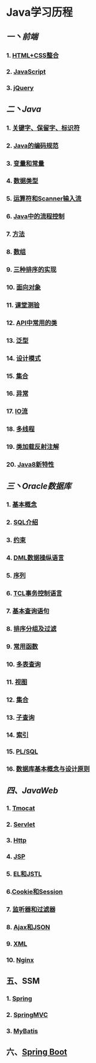 # Java学习历程

## *一丶前端*

### 1.  [HTML+CSS整合](Html+Css/README.md) 

### 2.  [JavaScript](JavaScript/README.md) 

### 3.  [jQuery](jQuery/README.md) 

## *二丶Java*

### 1.  [关键字、保留字、标识符](Java/Day02/README.md#一关键字保留字标识符) 

### 2.  [Java的编码规范](Java/Day02/README.md#二Java的编码规范) 

### 3.  [变量和常量](Java/Day02/README.md#三、变量和常量) 

### 4.  [数据类型](Java/Day02/README.md#四数据类型) 

### 5.  [运算符和Scanner输入流](Java/Day03/README.md) 

### 6.  [Java中的流程控制](Java/Day04/README.md) 

### 7.  [方法](Java/Day05/README.md#java中的方法) 

### 8. [数组](Java/Day05/README.md#数组)

### 9. [三种排序的实现](Java/Day06/README.md)

### 10.  [面向对象](Java/Day07/README.md) 

### 11.  [课堂测验](Java/Day11/README.md) 

### 12.  [API中常用的类](Java/Day12/README.md) 

### 13.  [泛型](Java/Day13/README.md#泛型) 

### 14. [设计模式](Java/Day13/README.md#设计模式) 

### 15. [集合](Java/Day14/README.md)

### 16.  [异常](Java/Day16/README.md) 

### 17. [IO流](Java/Day17/README.md)

### 18. [多线程](Java/Day19/README.md)

### 19. [类加载反射注解](Java/Day20/README.md)

### 20. [Java8新特性](Java\Java8新特性.md) 

## *三丶Oracle数据库*

### 1.  [基本概念](Oracle/Day01/README.md) 

### 2. [SQL介绍](Oracle/Day02/README.md)

### 3. [约束](Oracle/Day02/README.md#约束)

### 4. [DML数据操纵语言](Oracle/Day03/README.md#一dml数据操纵语言)

### 5. [序列](Oracle/Day02/README.md#序列)

### 6.  [TCL事务控制语言](Oracle/Day03/README.md#二tcl事务控制语言) 

### 7. [基本查询语句](Oracle/Day03/README.md#三基本查询语句)

### 8.  [排序分组及过滤](Oracle/Day04/README.md#一排序分组及过滤) 

### 9. [常用函数](Oracle/Day04/README.md#二常用函数)

### 10. [多表查询](Oracle/Day05/README.md#一多表查询)

### 11. [视图](Oracle/Day05/README.md#二视图)

### 12. [集合](Oracle/Day05/README.md#三集合)

### 13. [子查询](Oracle/Day06/README.md#一子查询相关知识)

### 14. [索引](Oracle/Day06/README.md#三索引)

### 15. [PL/SQL](Oracle/Day07/README.md)

### 16. [数据库基本概念与设计原则](Oracle/Day09/README.md)

## *四、JavaWeb*

### 1.  [Tmocat](Web/Web01/README.md#tomcat) 

### 2. [Servlet](Web/Web01/README.md#servlet) 

### 3. [Http](Web/Web02/README.md) 

### 4. [JSP](Web/Web04/README.md)

### 5. [EL和JSTL](Web/Web05/README.md)

### 6.[Cookie和Session](Web/Web06/README.md)

### 7. [监听器和过滤器](Web/Web07/README.md)

### 8. [Ajax和JSON](Web/Web09/README.md)

### 9. [XML](Web/XML.md) 

### 10. [Nginx](Web/Nginx.md)

## 五、SSM

### 1. [Spring](SSM/README.md#spring) 

### 2. [SpringMVC](SSM/README.md#spring-mvc)

### 3. [MyBatis](SSM/README.md#mybatis)

## 六、[Spring Boot](SpringBoot/README.md) 